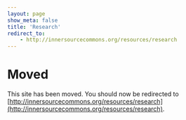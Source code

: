 ```yaml
---
layout: page
show_meta: false
title: 'Research'
redirect_to: 
    - http://innersourcecommons.org/resources/research
---
```


# Moved

This site has been moved. You should now be redirected to [http://innersourcecommons.org/resources/research](http://innersourcecommons.org/resources/research).
